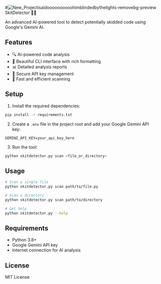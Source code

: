 #![New_Projectisaidoooooooooohimblindedbythelights-removebg-preview](https://github.com/user-attachments/assets/80f022f3-ee82-4a36-b27c-666ecde0ab82)
 SkitDetector 🕵️‍♂️

An advanced AI-powered tool to detect potentially skidded code using Google's Gemini AI.

## Features

- 🔍 AI-powered code analysis
- 🎨 Beautiful CLI interface with rich formatting
- 📊 Detailed analysis reports
- 🔐 Secure API key management
- 🚀 Fast and efficient scanning

## Setup

1. Install the required dependencies:
```bash
pip install -r requirements.txt
```

2. Create a `.env` file in the project root and add your Google Gemini API key:
```
GEMINI_API_KEY=your_api_key_here
```

3. Run the tool:
```bash
python skitdetector.py scan <file_or_directory>
```

## Usage

```bash
# Scan a single file
python skitdetector.py scan path/to/file.py

# Scan a directory
python skitdetector.py scan path/to/directory

# Get help
python skitdetector.py --help
```

## Requirements

- Python 3.8+
- Google Gemini API key
- Internet connection for AI analysis

## License

MIT License 
